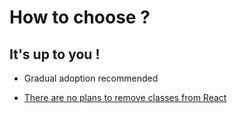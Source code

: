 # How to choose ? 

## It's up to you !

* Gradual adoption recommended

* [There are no plans to remove classes from React](https://reactjs.org/docs/hooks-intro.html#gradual-adoption-strategy)